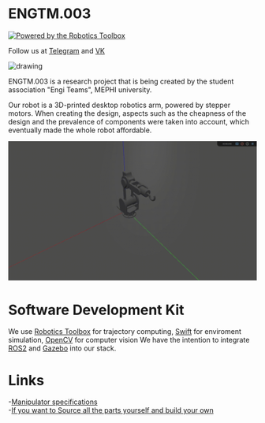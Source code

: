 # ENGTM.003

[![Powered by the Robotics Toolbox](https://raw.githubusercontent.com/petercorke/robotics-toolbox-python/master/.github/svg/rtb_powered.min.svg)](https://github.com/petercorke/robotics-toolbox-python) 

Follow us at [Telegram](https://t.me/engistories) and [VK](https://vk.com/engiteam.mephi)<br />

<img src="Images/manipulator_mephi.png" alt="drawing" width="1000"/> 

ENGTM.003 is a research project that is being created by the student association "Engi Teams", MEPHI university. <br />

Our robot is a 3D-printed desktop robotics arm, powered by stepper motors. When creating the design, aspects such as the cheapness of the design and the prevalence of components were taken into account, which eventually made the whole robot affordable.<br />

<img src="Images/mtraj.gif" width="1000"/> 

# Software Development Kit

  We use [Robotics Toolbox](https://github.com/petercorke/robotics-toolbox-python) for trajectory computing, [Swift](https://github.com/jhavl/swift) for enviroment simulation, [OpenCV](https://github.com/opencv/opencv) for computer vision
  We have the intention to integrate [ROS2](https://github.com/ros2) and [Gazebo](https://github.com/gazebosim) into our stack.


# Links

  -[Manipulator specifications](https://docs.google.com/spreadsheets/d/1I2XZErj4YQ8Yl8tPQ1UcFLSMpRR4VvGe/edit?gid=242990879#gid=242990879)<br />
  -[If you want to Source all the parts yourself and build your own](https://drive.google.com/drive/folders/1ZJRR6bhaU4pdOjzauf-HGAITrqvZO9AC)<br />






